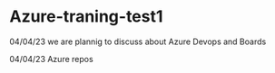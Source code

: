 # Azure-traning-test1

04/04/23
we are plannig to discuss about Azure Devops and Boards

04/04/23
Azure repos 
